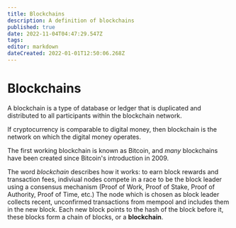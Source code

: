 ```yaml
---
title: Blockchains
description: A definition of blockchains
published: true
date: 2022-11-04T04:47:29.547Z
tags: 
editor: markdown
dateCreated: 2022-01-01T12:50:06.268Z
---
```


# Blockchains

A blockchain is a type of database or ledger that is duplicated and distributed to all participants within the blockchain network. 

If cryptocurrency is comparable to digital money, then blockchain is the network on which the digital money operates. 

The first working blockchain is known as Bitcoin, and *many* blockchains have been created since Bitcoin's introduction in 2009.

The word *blockchain* describes how it works: to earn block rewards and transaction fees, indiviual nodes compete in a race to be the block leader using a consensus mechanism (Proof of Work, Proof of Stake, Proof of Authority, Proof of Time, etc.) The node which is chosen as block leader collects recent, unconfirmed transactions from mempool and includes them in the new block. Each new block points to the hash of the block before it, these blocks form a chain of blocks, or a **blockchain**.